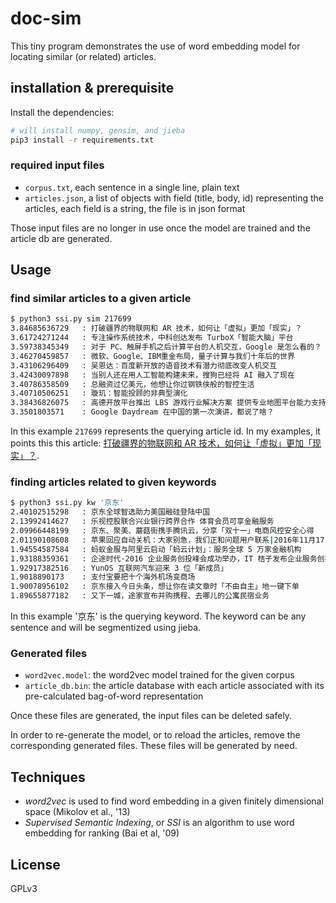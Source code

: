 # doc-sim

This tiny program demonstrates the use of word embedding model for locating similar (or related) articles.

## installation & prerequisite

Install the dependencies:

```bash
# will install numpy, gensim, and jieba
pip3 install -r requirements.txt
```

### required input files

- `corpus.txt`, each sentence in a single line, plain text
- `articles.json`, a list of objects with field (title, body, id) representing the articles, each field is a string, the file is in json format

Those input files are no longer in use once the model are trained and the article db are generated.

## Usage

### find similar articles to a given article

```bash
$ python3 ssi.py sim 217699
3.84685636729   : 打破疆界的物联网和 AR 技术，如何让「虚拟」更加「现实」？
3.61724271244   : 专注操作系统技术，中科创达发布 TurboX「智能大脑」平台
3.59738345349   : 对于 PC、触屏手机之后计算平台的人机交互，Google 是怎么看的？
3.46270459857   : 微软、Google、IBM重金布局，量子计算与我们十年后的世界
3.43106296409   : 吴恩达：百度新开放的语音技术有潜力彻底改变人机交互
3.42430097898   : 当别人还在用人工智能构建未来，搜狗已经将 AI 融入了现在
3.40786358509   : 总融资过亿美元，他想让你过钢铁侠般的智控生活
3.40710506251   : 璇玑：智能投顾的非典型演化
3.38436826075   : 高德开放平台推出 LBS 游戏行业解决方案 提供专业地图平台能力支持
3.3501803571    : Google Daydream 在中国的第一次演讲，都说了啥？
```

In this example `217699` represents the querying article id. In my examples, it points this this article: [打破疆界的物联网和 AR 技术，如何让「虚拟」更加「现实」？](http://www.geekpark.net/topics/217699).

### finding articles related to given keywords

```bash
$ python3 ssi.py kw '京东'
2.40102515298   : 京东全球智选助力美国融硅登陆中国
2.13992414627   : 乐视控股联合兴业银行跨界合作 体育会员可享金融服务
2.09966448199   : 京东、聚美、蘑菇街携手腾讯云，分享「双十一」电商风控安全心得
2.01190108608   : 苹果回应自动关机：大家别急，我们正和问题用户联系|2016年11月17日极客早知道
1.94554587584   : 蚂蚁金服与阿里云启动「蚂云计划」：服务全球 5 万家金融机构
1.93188359361   : 企途时代·2016 企业服务创投峰会成功举办，IT 桔子发布企业服务创投白皮书
1.92917382516   : YunOS 互联网汽车迎来 3 位「新成员」
1.9018890173    : 支付宝要把十个海外机场变商场
1.90078956102   : 京东接入今日头条，想让你在读文章时「不由自主」地一键下单
1.89655877182   : 又下一城，途家宣布并购携程、去哪儿的公寓民宿业务
```

In this example '京东' is the querying keyword. The keyword can be any sentence and will be segmentized using jieba.

### Generated files

- `word2vec.model`: the word2vec model trained for the given corpus
- `article_db.bin`: the article database with each article associated with its pre-calculated bag-of-word representation

Once these files are generated, the input files can be deleted safely.

In order to re-generate the model, or to reload the articles, remove the corresponding generated files. These files will be generated by need.

## Techniques

- *word2vec* is used to find word embedding in a given finitely dimensional space (Mikolov et al., '13)
- *Supervised Semantic Indexing*, or *SSI* is an algorithm to use word embedding for ranking (Bai et al, '09)

## License

GPLv3




